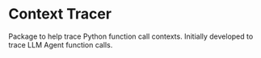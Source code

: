 # Context Tracer

Package to help trace Python function call contexts. Initially developed to trace LLM Agent function calls.
